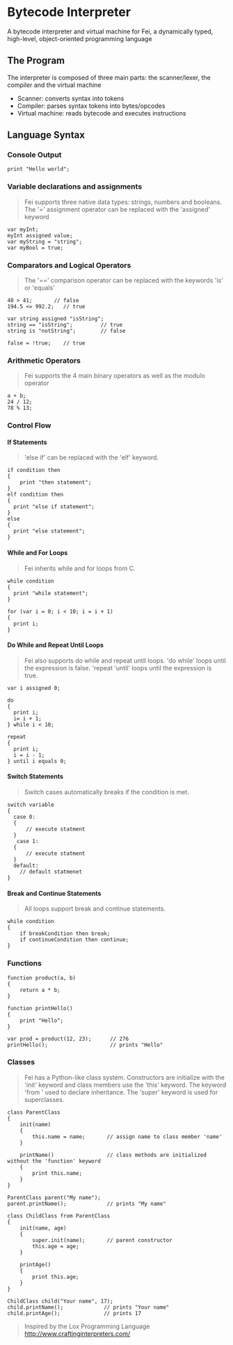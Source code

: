 # Bytecode Interpreter

A bytecode interpreter and virtual machine for Fei, a dynamically typed, high-level, object-oriented programming language

## The Program

The interpreter is composed of three main parts: the scanner/lexer, the compiler and the virtual machine
- Scanner: converts syntax into tokens
- Compiler: parses syntax tokens into bytes/opcodes
- Virtual machine: reads bytecode and executes instructions


## Language Syntax

### Console Output
```
print "Hello world";
```

### Variable declarations and assignments
> Fei supports three native data types: strings, numbers and booleans.
> The '=' assignment operator can be replaced with the 'assigned' keyword
```
var myInt;
myInt assigned value;
var myString = "string";
var myBool = true;
```

### Comparators and Logical Operators
> The '==' comparison operator can be replaced with the keywords 'is' or 'equals'
```
40 > 41;       // false
194.5 <= 992.2;   // true

var string assigned "isString";
string == "isString";         // true
string is "notString";        // false

false = !true;    // true
```

### Arithmetic Operators
> Fei supports the 4 main binary operators as well as the modulo operator
```
a + b;
24 / 12;
78 % 13;
```

### Control Flow
#### If Statements
> 'else if' can be replaced with the 'elf' keyword.
```
if condition then
{
    print "then statement";
}
elf condition then
{
  print "else if statement";
}
else
{
  print "else statement";
}
```
#### While and For Loops
> Fei inherits while and for loops from C.
```
while condition
{
  print "while statement";
}

for (var i = 0; i < 10; i = i + 1)
{
  print i;
}
```
#### Do While and Repeat Until Loops
> Fei also supports do while and repeat until loops. 'do while' loops until the expression is false. 'repeat 'until' loops until the expression is true.
```
var i assigned 0;

do
{
  print i;
  i= i + 1;
} while i < 10;
 
repeat
{
  print i;
  i = i - 1;
} until i equals 0;
```

#### Switch Statements
> Switch cases automatically breaks if the condition is met.
```
switch variable
{
  case 0:
  {
      // execute statment
  }
   case 1:
  {
      // execute statment
  }
  default:
    // default statmenet
}
```

#### Break and Continue Statements
> All loops support break and continue statements.
```
while condition
{
    if breakCondition then break;
    if continueCondition then continue;
}
```

### Functions
```
function product(a, b)
{
    return a * b;
}

function printHello()
{
    print "Hello";
}

var prod = product(12, 23);      // 276
printHello();                    // prints "Hello"
```

### Classes
> Fei has a Python-like class system. Constructors are initialize with the 'init' keyword and class members use the 'this' keyword. 
> The keyword 'from ' used to declare inheritance. The 'super' keyword is used for superclasses.

```
class ParentClass
{
    init(name)
    {
        this.name = name;       // assign name to class member 'name'
    }
    
    printName()                 // class methods are initialized without the 'function' keyword
    {
        print this.name;        
    }
}

ParentClass parent("My name");
parent.printName();             // prints "My name"

class ChildClass from ParentClass
{
    init(name, age)
    {
        super.init(name);       // parent constructor
        this.age = age;
    }
    
    printAge()
    {
        print this.age;
    }
}

ChildClass child("Your name", 17);
child.printName();             // prints "Your name"
child.printAge();              // prints 17

```


> Inspired by the Lox Programming Language http://www.craftinginterpreters.com/
